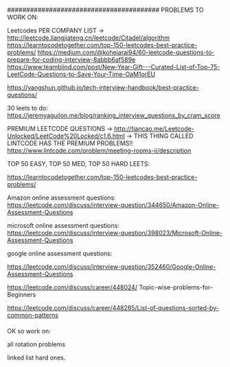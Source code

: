 ########################################
PROBLEMS TO WORK ON: 


Leetcodes PER COMPANY LIST -> http://leetcode.liangjiateng.cn/leetcode/Citadel/algorithm
https://learntocodetogether.com/top-150-leetcodes-best-practice-problems/
https://medium.com/@koheiarai94/60-leetcode-questions-to-prepare-for-coding-interview-8abbb6af589e
https://www.teamblind.com/post/New-Year-Gift---Curated-List-of-Top-75-LeetCode-Questions-to-Save-Your-Time-OaM1orEU


https://yangshun.github.io/tech-interview-handbook/best-practice-questions/


30 leets to do: 
https://jeremyaguilon.me/blog/ranking_interview_questions_by_cram_score


PREMIUM LEETCODE QUESTIONS -> http://tiancao.me/Leetcode-Unlocked/LeetCode%20Locked/c1.6.html
-> THIS THING CALLED LINTCODE HAS THE PREMIUM PROBLEMS!!
https://www.lintcode.com/problem/meeting-rooms-ii/description




TOP 50 EASY, TOP 50 MED, TOP 50 HARD LEETS:

https://learntocodetogether.com/top-150-leetcodes-best-practice-problems/

Amazon online assessment questions:
https://leetcode.com/discuss/interview-question/344650/Amazon-Online-Assessment-Questions

microsoft online assessment questions:
https://leetcode.com/discuss/interview-question/398023/Microsoft-Online-Assessment-Questions

google online assessment questions:

https://leetcode.com/discuss/interview-question/352460/Google-Online-Assessment-Questions


https://leetcode.com/discuss/career/448024/
Topic-wise-problems-for-Beginners

https://leetcode.com/discuss/career/448285/List-of-questions-sorted-by-common-patterns

####

OK so
work on:


all rotation problems

linked list hard ones. 


